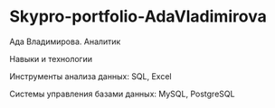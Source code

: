 # Skypro-portfolio-AdaVladimirova
Ада Владимирова. Аналитик

Навыки и технологии

Инструменты анализа данных: SQL, Excel

Системы управления базами данных: MySQL, PostgreSQL
